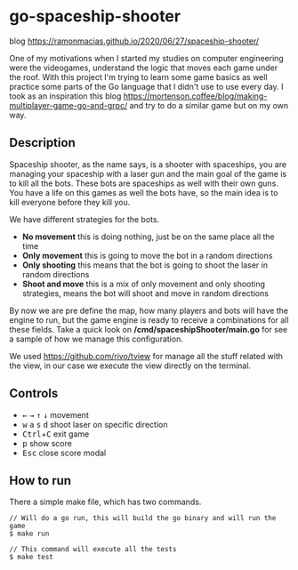 # go-spaceship-shooter

blog https://ramonmacias.github.io/2020/06/27/spaceship-shooter/

One of my motivations when I started my studies on computer engineering were the videogames, understand the logic that moves each game under the roof. With this project I'm trying to learn some game basics as well practice some parts of the Go language that I didn't use to use every day. I took as an inspiration this blog https://mortenson.coffee/blog/making-multiplayer-game-go-and-grpc/ and try to do a similar game but on my own way.

## Description

Spaceship shooter, as the name says, is a shooter with spaceships, you are managing your spaceship with a laser gun and the main goal of the game is to kill all the bots. These bots are spaceships as well with their own guns. You have a life on this games as well the bots have, so the main idea is to kill everyone before they kill you.

We have different strategies for the bots.

* **No movement** this is doing nothing, just be on the same place all the time
* **Only movement** this is going to move the bot in a random directions
* **Only shooting** this means that the bot is going to shoot the laser in random directions
* **Shoot and move** this is a mix of only movement and only shooting strategies, means the bot will shoot and move in random directions

By now we are pre define the map, how many players and bots will have the engine to run, but the game engine is ready to receive a combinations for all these fields. Take a quick look on **/cmd/spaceshipShooter/main.go** for see a sample of how we manage this configuration.

We used https://github.com/rivo/tview for manage all the stuff related with the view, in our case we execute the view directly on the terminal.

## Controls

- <kbd>←</kbd> <kbd>→</kbd> <kbd>↑</kbd> <kbd>↓</kbd> movement
- <kbd>w</kbd> <kbd>a</kbd> <kbd>s</kbd> <kbd>d</kbd> shoot laser on specific direction
- <kbd>Ctrl</kbd>+<kbd>C</kbd> exit game
- <kbd>p</kbd> show score
- <kbd>Esc</kbd> close score modal

## How to run

There a simple make file, which has two commands.

```
// Will do a go run, this will build the go binary and will run the game
$ make run

// This command will execute all the tests
$ make test
```
